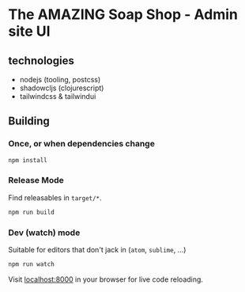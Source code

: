 # The AMAZING Soap Shop - Admin site UI

## technologies

- nodejs (tooling, postcss)
- shadowcljs (clojurescript)
- tailwindcss & tailwindui

## Building

### Once, or when dependencies change

```sh
npm install
```

### Release Mode

Find releasables in `target/*`.

```sh
npm run build
```

### Dev (watch) mode

Suitable for editors that don't jack in (`atom`, `sublime`, ...)

```sh
npm run watch
```

Visit [localhost:8000](http://localhost:8000) in your browser for live code reloading.

